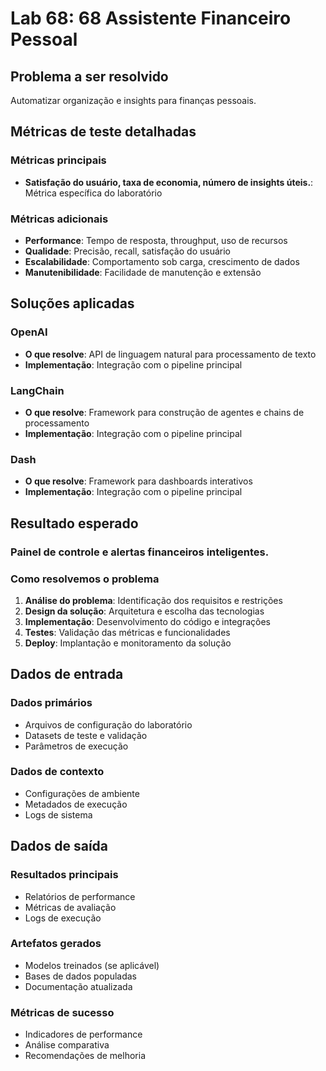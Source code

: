 # Lab 68: 68 Assistente Financeiro Pessoal

## Problema a ser resolvido

Automatizar organização e insights para finanças pessoais.

## Métricas de teste detalhadas

### Métricas principais
- **Satisfação do usuário, taxa de economia, número de insights úteis.**: Métrica específica do laboratório

### Métricas adicionais
- **Performance**: Tempo de resposta, throughput, uso de recursos
- **Qualidade**: Precisão, recall, satisfação do usuário
- **Escalabilidade**: Comportamento sob carga, crescimento de dados
- **Manutenibilidade**: Facilidade de manutenção e extensão

## Soluções aplicadas

### OpenAI
- **O que resolve**: API de linguagem natural para processamento de texto
- **Implementação**: Integração com o pipeline principal

### LangChain
- **O que resolve**: Framework para construção de agentes e chains de processamento
- **Implementação**: Integração com o pipeline principal

### Dash
- **O que resolve**: Framework para dashboards interativos
- **Implementação**: Integração com o pipeline principal

## Resultado esperado

### Painel de controle e alertas financeiros inteligentes.

### Como resolvemos o problema
1. **Análise do problema**: Identificação dos requisitos e restrições
2. **Design da solução**: Arquitetura e escolha das tecnologias
3. **Implementação**: Desenvolvimento do código e integrações
4. **Testes**: Validação das métricas e funcionalidades
5. **Deploy**: Implantação e monitoramento da solução

## Dados de entrada

### Dados primários
- Arquivos de configuração do laboratório
- Datasets de teste e validação
- Parâmetros de execução

### Dados de contexto
- Configurações de ambiente
- Metadados de execução
- Logs de sistema

## Dados de saída

### Resultados principais
- Relatórios de performance
- Métricas de avaliação
- Logs de execução

### Artefatos gerados
- Modelos treinados (se aplicável)
- Bases de dados populadas
- Documentação atualizada

### Métricas de sucesso
- Indicadores de performance
- Análise comparativa
- Recomendações de melhoria
